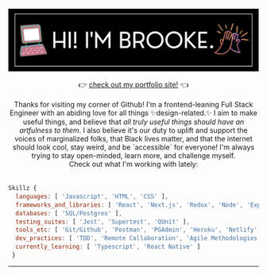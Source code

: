![Banner](https://github.com/brookeperkins/brookeperkins/blob/main/bpbannerblack.png)
<div align="center">
  👉 <a href="https://www.brookeperkins.com/">check out my portfolio site!</a> 👈
</div>
<br>

<div align="center">Thanks for visiting my corner of Github! I'm a frontend-leaning Full Stack Engineer with an abiding love for all things ✨design-related.✨ I aim to make useful things, and believe that <em>all truly useful things should have an artfulness to them</em>. I also believe it's our duty to uplift and support the voices of marginalized folks, that Black lives matter, and that the internet should look cool, stay weird, and be `accessible` for everyone! I'm always trying to stay open-minded, learn more, and challenge myself. 
  <br>
  Check out what I'm working with lately: </div>
<br>



```js
Skillz {
  languages: [ 'Javascript', 'HTML', 'CSS' ],
  frameworks_and_libraries: [ 'React', 'Next.js', 'Redux', 'Node', 'Express', 'SCSS' ],
  databases: [ 'SQL/Postgres' ],
  testing_suites: [ 'Jest', 'Supertest', 'QUnit' ],
  tools_etc: [ 'Git/Github', 'Postman', 'PGAdmin', 'Heroku', 'Netlify', 'Adobe CC' ],
  dev_practices: [ 'TDD', 'Remote Collaboration', 'Agile Methodologies' ],
  currently_learning: [ 'Typescript', 'React Native' ]
 }
```

  ***
